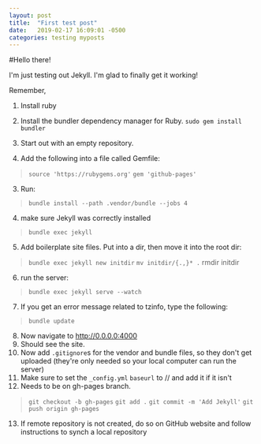```yaml
---
layout: post
title:  "First test post"
date:   2019-02-17 16:09:01 -0500
categories: testing myposts
---
```


#Hello there!

I'm just testing out Jekyll. I'm glad to finally get it working!

Remember,
1. Install ruby
2. Install the bundler dependency manager for Ruby.
`sudo gem install bundler`

1. Start out with an empty repository.
2. Add the following into a file called Gemfile:
> `source 'https://rubygems.org'`
> `gem 'github-pages'`
3. Run:
> `bundle install --path .vendor/bundle --jobs 4`
4. make sure Jekyll was correctly installed
> `bundle exec jekyll`
5. Add boilerplate site files. Put into a dir, then move it into the root dir:
> `bundle exec jekyll new initdir`
> `mv initdir/{.,}* .`
> rmdir initdir
6. run the server:
> `bundle exec jekyll serve --watch`
7. If you get an error message related to tzinfo, type the following:
> `bundle update`
8. Now navigate to http://0.0.0.0:4000
9. Should see the site.
10. Now add `.gitignore`s for the vendor and bundle files, so they don't get uploaded (they're only needed so your local computer can run the server)
11. Make sure to set the `_config.yml` `baseurl` to /<repository-name>/ and add it if it isn't
12. Needs to be on gh-pages branch.
> `git checkout -b gh-pages`
> `git add .`
> `git commit -m 'Add Jekyll'`
> `git push origin gh-pages`
13. If remote repository is not created, do so on GitHub website and follow instructions to synch a local repository
